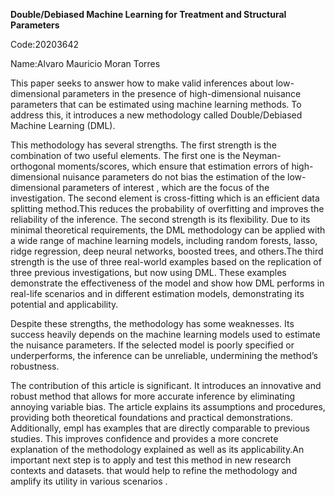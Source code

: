 **Double/Debiased Machine Learning for Treatment and Structural Parameters**

Code:20203642

Name:Alvaro Mauricio Moran Torres

This paper seeks to answer how to make valid inferences about low-dimensional parameters in the presence of high-dimensional nuisance parameters that can be estimated using machine learning methods. To address this, it introduces a new methodology called Double/Debiased Machine Learning (DML).

This methodology has several strengths. The first strength is the combination of two useful elements. The first one is the Neyman-orthogonal moments/scores, which ensure that estimation errors of high-dimensional nuisance parameters do not bias the estimation of the low-dimensional parameters of interest , which are the focus of the investigation. The second element is cross-fitting  which is an efficient data splitting method.This reduces the probability  of overfitting and improves the reliability of the inference. The second strength is its flexibility. Due to its minimal theoretical requirements, the DML methodology can be applied with a wide range of machine learning models, including random forests, lasso, ridge regression, deep neural networks, boosted trees, and others.The third strength is the use of three real-world examples based on the replication of three previous investigations, but now using DML. These examples demonstrate the effectiveness of the model and show how DML performs in real-life scenarios and in different estimation models, demonstrating its potential and applicability.

Despite these strengths, the methodology has some weaknesses. Its success heavily depends on the machine learning models used to estimate the nuisance parameters. If the selected model is poorly specified or underperforms, the inference can be unreliable, undermining the method’s robustness.

The contribution of this article is significant. It introduces an innovative and robust method that allows for more accurate inference by eliminating annoying variable bias. The article explains its assumptions and procedures, providing both theoretical foundations and practical demonstrations. Additionally, empl has examples that are directly comparable to previous studies. This improves confidence and provides a more concrete explanation of the methodology explained as well as its applicability.An important next step is to apply and test this method in new research contexts and datasets. that  would help to refine the methodology  and amplify its utility in various scenarios .
